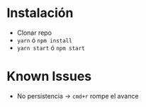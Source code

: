 # Instalación
* Clonar repo
* `yarn` ó `npm install`
* `yarn start` ó `npm start`

# Known Issues
* No persistencia -> `cmd+r` rompe el avance